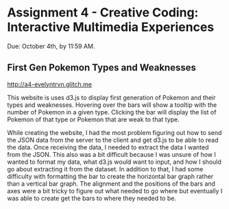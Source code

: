 Assignment 4 - Creative Coding: Interactive Multimedia Experiences
===

Due: October 4th, by 11:59 AM.

## First Gen Pokemon Types and Weaknesses

http://a4-evelyntrvn.glitch.me

This website is uses d3.js to display first generation of Pokemon and their types and weaknesses. Hovering over the bars will show a tooltip with the number of Pokemon in a given type. Clicking the bar will display the list of Pokemon of that type or Pokemon that are weak to that type. 

While creating the website, I had the most problem figuring out how to send the JSON data from the server to the client and get d3.js to be able to read the data. Once receiving the data, I needed to extract the data I wanted from the JSON. This also was a bit difficult because I was unsure of how I wanted to format my data, what d3.js would want to input, and how I should go about extracting it from the dataset. In addition to that, I had some difficulty with formatting the bar to create the horizontal bar graph rather than a vertical bar graph. The alignment and the positions of the bars and axes were a bit tricky to figure out what needed to go where but eventually I was able to create get the bars to where they needed to be.
